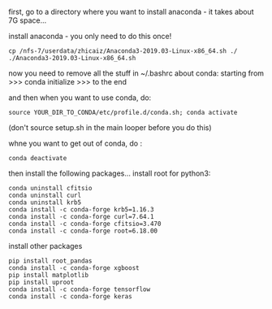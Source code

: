 first, go to a directory where you want to install anaconda - it takes about 7G space...

install anaconda - you only need to do this once!

```
cp /nfs-7/userdata/zhicaiz/Anaconda3-2019.03-Linux-x86_64.sh ./
./Anaconda3-2019.03-Linux-x86_64.sh
```

now you need to remove all the stuff in ~/.bashrc about conda: starting from >>> conda initialize >>> to the end

and then when you want to use conda, do:

```
source YOUR_DIR_TO_CONDA/etc/profile.d/conda.sh; conda activate
```

(don't source setup.sh in the main looper before you do this)

whne you want to get out of conda, do :

```
conda deactivate
```

then install the following packages...
install root for python3:

```
conda uninstall cfitsio
conda uninstall curl
conda uninstall krb5
conda install -c conda-forge krb5=1.16.3
conda install -c conda-forge curl=7.64.1
conda install -c conda-forge cfitsio=3.470
conda install -c conda-forge root=6.18.00
```

install other packages

```
pip install root_pandas
conda install -c conda-forge xgboost
pip install matplotlib
pip install uproot
conda install -c conda-forge tensorflow
conda install -c conda-forge keras
```

